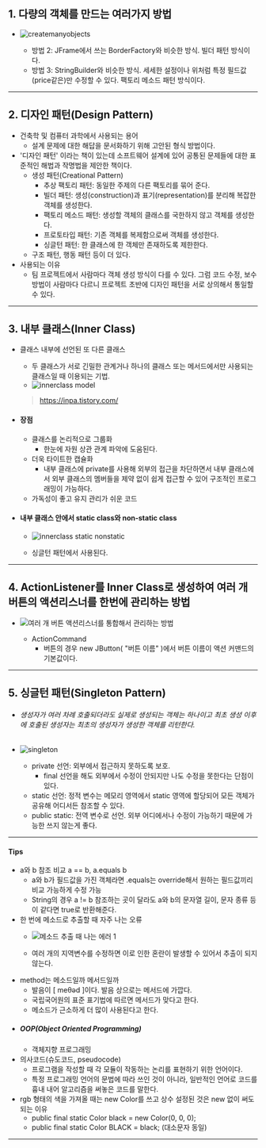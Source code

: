 ## 1. 다량의 객체를 만드는 여러가지 방법
- ![createmanyobjects](https://github.com/user-attachments/assets/b08e34c2-65a4-453a-a96b-32ea93da1dd3)

	- 방법 2: JFrame에서 쓰는 BorderFactory와 비슷한 방식. 빌더 패턴 방식이다.
	- 방법 3: StringBuilder와 비슷한 방식. 세세한 설정이나 위처럼 특정 필드값(price같은)만 수정할 수 있다. 팩토리 메소드 패턴 방식이다.

---
## 2. 디자인 패턴(Design Pattern)
- 건축학 및 컴퓨터 과학에서 사용되는 용어
	- 설계 문제에 대한 해답을 문서화하기 위해 고안된 형식 방법이다.
- '디자인 패턴' 이라는 책이 있는데 소프트웨어 설계에 있어 공통된 문제들에 대한 표준적인 해법과 작명법을 제안한 책이다.
	- 생성 패턴(Creational Pattern)
		- 추상 팩토리 패턴: 동일한 주제의 다른 팩토리를 묶어 준다.
		- 빌더 패턴: 생성(construction)과 표기(representation)를 분리해 복잡한 객체를 생성한다.
		- 팩토리 메소드 패턴: 생성할 객체의 클래스를 국한하지 않고 객체를 생성한다.
		- 프로토타입 패턴: 기존 객체를 복제함으로써 객체를 생성한다.
		- 싱글턴 패턴: 한 클래스에 한 객체만 존재하도록 제한한다.
	- 구조 패턴, 행동 패턴 등이 더 있다.
- 사용되는 이유
	- 팀 프로젝트에서 사람마다 객체 생성 방식이 다를 수 있다. 그럼 코드 수정, 보수 방법이 사람마다 다르니 프로젝트 초반에 디자인 패턴을 서로 상의해서 통일할 수 있다.

- ---
## 3. 내부 클래스(Inner Class)
- 클래스 내부에 선언된 또 다른 클래스
	- 두 클래스가 서로 긴밀한 관계거나 하나의 클래스 또는 메서드에서만 사용되는 클래스일 때 이용되는 기법.
	- ![innerclass model](https://github.com/user-attachments/assets/14492cbc-22cc-4608-b772-29c71da70a90)

	>https://inpa.tistory.com/
- #### 장점
	- 클래스를 논리적으로 그룹화
		- 한눈에 자원 상관 관계 파악에 도움된다.
	- 더욱 타이트한 캡슐화
		- 내부 클래스에 private를 사용해 외부의 접근을 차단하면서 내부 클래스에서 외부 클래스의 멤버들을 제약 없이 쉽게 접근할 수 있어 구조적인 프로그래밍이 가능하다.
	- 가독성이 좋고 유지 관리가 쉬운 코드
- #### 내부 클래스 안에서 static class와 non-static class
	- ![innerclass static nonstatic](https://github.com/user-attachments/assets/6d16890e-6780-4a2a-8ec1-1b2e20b5e356)

	- 싱글턴 패턴에서 사용된다.

---
## 4. ActionListener를 Inner Class로 생성하여 여러 개 버튼의 액션리스너를 한번에 관리하는 방법
-  ![여러 개 버튼 액션리스너를 통합해서 관리하는 방법](https://github.com/user-attachments/assets/bba7d103-95b7-48f6-95d9-3110126cf5e1)

	- ActionCommand
		- 버튼의 경우 new JButton( "버튼 이름" )에서 버튼 이름이 액션 커맨드의 기본값이다.

---
## 5. 싱글턴 패턴(Singleton Pattern)
- ###### 생성자가 여러 차례 호출되더라도 실제로 생성되는 객체는 하나이고 최초 생성 이후에 호출된 생성자는 최초의 생성자가 생성한 객체를 리턴한다.
- ![singleton](https://github.com/user-attachments/assets/168d9e6e-a3b1-4ce9-9682-8a23d253cf0a)

	- private 선언: 외부에서 접근하지 못하도록 보호.
		- final 선언을 해도 외부에서 수정이 안되지만 나도 수정을 못한다는 단점이 있다.
	- static 선언: 정적 변수는 메모리 영역에서 static 영역에 할당되어 모든 객체가 공유해 어디서든 참조할 수 있다.
	- public static: 전역 변수로 선언. 외부 어디에서나 수정이 가능하기 때문에 가능한 쓰지 않는게 좋다.

---
#### Tips
- a와 b 참조 비교 a == b, a.equals b
	- a와 b가 필드값을 가진 객체라면 .equals는 override해서 원하는 필드값끼리 비교 가능하게 수정 가능
	- String의 경우  a != b 참조하는 곳이 달라도 a와 b의 문자열 길이, 문자 종류 등이 같다면 true로 반환해준다.
- 한 번에 메소드로 추출할 때 자주 나는 오류
	- ![메소드 추출 때 나는 에러 1](https://github.com/user-attachments/assets/3b5f54ed-1110-41ac-91b4-e36804871a95)

	- 여러 개의 지역변수를 수정하면 이로 인한 혼란이 발생할 수 있어서 추출이 되지 않는다.
- method는 메소드일까 메서드일까
	- 발음이 \[ meθəd ]이다. 발음 상으로는 메서드에 가깝다.
	- 국립국어원의 표준 표기법에 따르면 메서드가 맞다고 한다.
	- 메소드가 근소하게 더 많이 사용된다고 한다.
- ##### OOP(Object Oriented Programming)
	- 객체지향 프로그래밍
- 의사코드(슈도코드, pseudocode)
	- 프로그램을 작성할 때 각 모듈이 작동하는 논리를 표현하기 위한 언어이다.
	- 특정 프로그래밍 언어의 문법에 따라 쓰인 것이 아니라, 일반적인 언어로 코드를 흉내 내어 알고리즘을 써놓은 코드를 말한다.
- rgb 형태의 색을 가져올 때는 new Color를 쓰고 상수 설정된 것은 new 없이 써도 되는 이유
	- public final static Color black = new Color(0, 0, 0);
	- public final static Color BLACK = black; (대소문자 동일)

---
